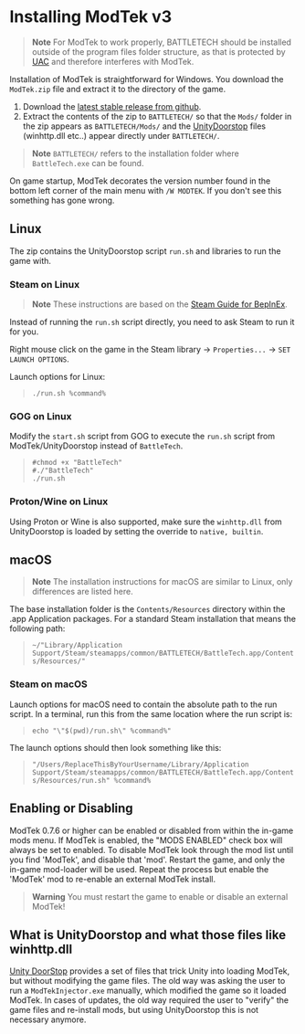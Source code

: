 
# Installing ModTek v3

> **Note**
> For ModTek to work properly, BATTLETECH should be installed outside of the program files folder structure,
> as that is protected by [UAC](https://en.wikipedia.org/wiki/User_Account_Control) and therefore interferes with ModTek.

Installation of ModTek is straightforward for Windows. You download the `ModTek.zip` file and extract it to the directory of the game.

1. Download the [latest stable release from github](https://github.com/BattletechModders/ModTek/releases).
1. Extract the contents of the zip to `BATTLETECH/` so that the `Mods/` folder in the zip appears as `BATTLETECH/Mods/` and the [UnityDoorstop](https://github.com/NeighTools/UnityDoorstop) files (winhttp.dll etc..) appear directly under `BATTLETECH/`.

> **Note**
> `BATTLETECH/` refers to the installation folder where `BattleTech.exe` can be found.

On game startup, ModTek decorates the version number found in the bottom left corner of the main menu with `/W MODTEK`. If you don't see this something has gone wrong.

## Linux

The zip contains the UnityDoorstop script `run.sh` and libraries to run the game with.

### Steam on Linux

> **Note**
> These instructions are based on the [Steam Guide for BepInEx](https://docs.bepinex.dev/master/articles/advanced/steam_interop.html).

Instead of running the `run.sh` script directly, you need to ask Steam to run it for you.

Right mouse click on the game in the Steam library -> `Properties...` -> `SET LAUNCH OPTIONS`.

Launch options for Linux:
> `./run.sh %command%`

### GOG on Linux

Modify the `start.sh` script from GOG to execute the `run.sh` script from ModTek/UnityDoorstop instead of `BattleTech`.

> ```
> #chmod +x "BattleTech"
> #./"BattleTech"
> ./run.sh
> ```

### Proton/Wine on Linux

Using Proton or Wine is also supported, make sure the `winhttp.dll` from UnityDoorstop is loaded by setting the override to `native, builtin`.

## macOS

> **Note**
> The installation instructions for macOS are similar to Linux, only differences are listed here.

The base installation folder is the `Contents/Resources` directory within the .app Application packages.
For a standard Steam installation that means the following path:
> `~/"Library/Application Support/Steam/steamapps/common/BATTLETECH/BattleTech.app/Contents/Resources/"`

### Steam on macOS

Launch options for macOS need to contain the absolute path to the run script.
In a terminal, run this from the same location where the run script is:
> `echo "\"$(pwd)/run.sh\" %command%"`

The launch options should then look something like this:
> `"/Users/ReplaceThisByYourUsername/Library/Application Support/Steam/steamapps/common/BATTLETECH/BattleTech.app/Contents/Resources/run.sh" %command%`


## Enabling or Disabling

ModTek 0.7.6 or higher can be enabled or disabled from within the in-game mods menu. If ModTek is enabled, the  "MODS ENABLED" check box will always be set to enabled. To disable ModTek look through the mod list until you find 'ModTek', and disable that 'mod'. Restart the game, and only the in-game mod-loader will be used. Repeat the process but enable the 'ModTek' mod to re-enable an external ModTek install.

> **Warning**
> You must restart the game to enable or disable an external ModTek!

## What is UnityDoorstop and what those files like winhttp.dll

[Unity DoorStop](https://github.com/NeighTools/UnityDoorstop) provides a set of files that trick Unity into loading ModTek, but without modifying the game files.
The old way was asking the user to run a `ModTekInjector.exe` manually, which modified the game so it loaded ModTek.
In cases of updates, the old way required the user to "verify" the game files and re-install mods, but using UnityDoorstop this is not necessary anymore.
